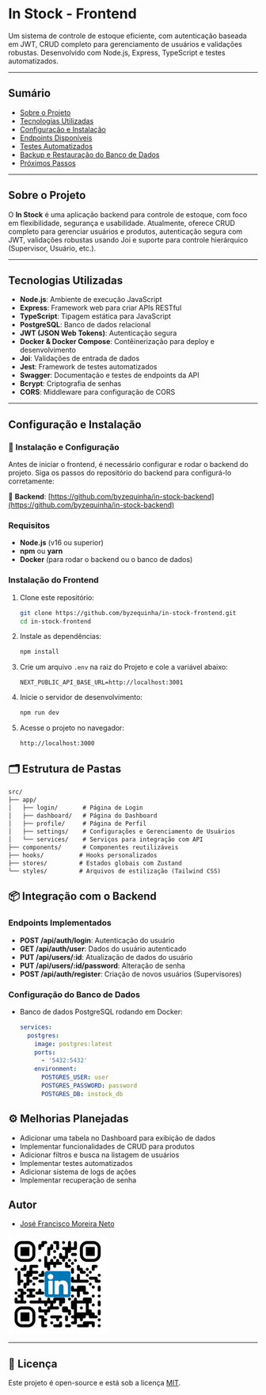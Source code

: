 # In Stock - Frontend

Um sistema de controle de estoque eficiente, com autenticação baseada em JWT, CRUD completo para gerenciamento de usuários e validações robustas. Desenvolvido com Node.js, Express, TypeScript e testes automatizados.

---

## Sumário
- [Sobre o Projeto](#sobre-o-projeto)
- [Tecnologias Utilizadas](#tecnologias-utilizadas)
- [Configuração e Instalação](#configuração-e-instalação)
- [Endpoints Disponíveis](#endpoints-disponíveis)
- [Testes Automatizados](#testes-automatizados)
- [Backup e Restauração do Banco de Dados](#backup-e-restauração-do-banco-de-dados)
- [Próximos Passos](#próximos-passos)

---

## Sobre o Projeto

O **In Stock** é uma aplicação backend para controle de estoque, com foco em flexibilidade, segurança e usabilidade. Atualmente, oferece CRUD completo para gerenciar usuários e produtos, autenticação segura com JWT, validações robustas usando Joi e suporte para controle hierárquico (Supervisor, Usuário, etc.).

---

## Tecnologias Utilizadas
- **Node.js**: Ambiente de execução JavaScript
- **Express**: Framework web para criar APIs RESTful
- **TypeScript**: Tipagem estática para JavaScript
- **PostgreSQL**: Banco de dados relacional
- **JWT (JSON Web Tokens)**: Autenticação segura
- **Docker & Docker Compose**: Contêinerização para deploy e desenvolvimento
- **Joi**: Validações de entrada de dados
- **Jest**: Framework de testes automatizados
- **Swagger**: Documentação e testes de endpoints da API
- **Bcrypt**: Criptografia de senhas
- **CORS**: Middleware para configuração de CORS

---

## Configuração e Instalação

### 🔧 Instalação e Configuração

Antes de iniciar o frontend, é necessário configurar e rodar o backend do projeto. Siga os passos do repositório do backend para configurá-lo corretamente:

🔗 **Backend**: [https://github.com/byzequinha/in-stock-backend](https://github.com/byzequinha/in-stock-backend)

### Requisitos
- **Node.js** (v16 ou superior)
- **npm** ou **yarn**
- **Docker** (para rodar o backend ou o banco de dados)



### Instalação do Frontend

1. Clone este repositório:

   ```bash
   git clone https://github.com/byzequinha/in-stock-frontend.git
   cd in-stock-frontend
   ```

2. Instale as dependências:

   ```bash
   npm install
   ```

3. Crie um arquivo  `.env`  na raiz do Projeto e cole a variável abaixo:

   ```env
   NEXT_PUBLIC_API_BASE_URL=http://localhost:3001
   ```

4. Inicie o servidor de desenvolvimento:

   ```bash
   npm run dev
   ```

5. Acesse o projeto no navegador:
   ```
   http://localhost:3000
   ```

## 🗂️ Estrutura de Pastas

```plaintext
src/
├── app/
│   ├── login/       # Página de Login
│   ├── dashboard/   # Página do Dashboard
│   ├── profile/     # Página de Perfil
│   ├── settings/    # Configurações e Gerenciamento de Usuários
│   └── services/    # Serviços para integração com API
├── components/      # Componentes reutilizáveis
├── hooks/          # Hooks personalizados
├── stores/         # Estados globais com Zustand
└── styles/         # Arquivos de estilização (Tailwind CSS)
```

## 📦 Integração com o Backend

### Endpoints Implementados

- **POST /api/auth/login**: Autenticação do usuário
- **GET /api/auth/user**: Dados do usuário autenticado
- **PUT /api/users/:id**: Atualização de dados do usuário
- **PUT /api/users/:id/password**: Alteração de senha
- **POST /api/auth/register**: Criação de novos usuários (Supervisores)

### Configuração do Banco de Dados

- Banco de dados PostgreSQL rodando em Docker:
  ```yaml
  services:
    postgres:
      image: postgres:latest
      ports:
        - '5432:5432'
      environment:
        POSTGRES_USER: user
        POSTGRES_PASSWORD: password
        POSTGRES_DB: instock_db
  ```

## ⚙️ Melhorias Planejadas

- Adicionar uma tabela no Dashboard para exibição de dados
- Implementar funcionalidades de CRUD para produtos
- Adicionar filtros e busca na listagem de usuários
- Implementar testes automatizados
- Adicionar sistema de logs de ações
- Implementar recuperação de senha

## Autor

- [José Francisco Moreira Neto](https://github.com/byzequinha)

![Logo](https://github.com/byzequinha/byzequinha/blob/main/Linkedin%20_qrcode%20Zequinha%20200px.png)

---

## 📝 Licença

Este projeto é open-source e está sob a licença [MIT](LICENSE).
